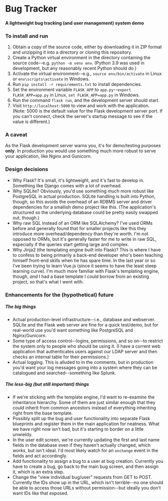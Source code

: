 # Bug Tracker
#### A lightweight bug tracking (and user management) system demo

### To install and run

1. Obtain a copy of the source code, either by downloading it in ZIP format and unzipping it into a directory or cloning this repository. 
2. Create a Python virtual environment in the directory containing the source code--e.g. `python -m venv env`. (Python 3.9 was used in development, but any reasonably recent Python should do.)
3. Activate the virtual environment--e.g., `source env/bin/activate` in Linux or `env\scripts\activate` in Windows. 
4. Run `pip install -r requirements.txt` to install dependencies. 
5. Set the environment variable `FLASK_APP` to `app.py`--`export FLASK_APP=app.py` in Linux, `set FLASK_APP=app.py` in Windows. 
6. Run the command `flask run`, and the development server should start. 
7. Visit `http://localhost:5000` to view and work with the application. (Note: 5000 is the default value for the Flask development server port. If you can't connect, check the server's startup message to see if the value is different.)

### A caveat
As the Flask development server warns you, it's for demo/testing purposes **only**. In production you would use something much more robust to serve your application, like Nginx and Gunicorn. 

### Design decisions
- Why Flask? It's small, it's lightweight, and it's fast to develop in. Something like Django comes with a lot of overhead. 
- Why SQLite? Obviously, you'd use something *much* more robust like PostgreSQL in actual production. SQLite handling is built into Python, though, so this avoids the overhead of an RDBMS server and driver dependencies for a smallish demo project like this. (The application's structured so the underlying database could be pretty easily swapped out, though.)
- Why raw SQL instead of an ORM like SQLAlchemy? I've used ORMs before and generally found that for smaller projects like this they introduce more overhead/dependency than they're worth. I'm not opposed to ORMs, but it's generally faster for me to write in raw SQL, especially if the queries start getting large and complex. 
- Why Jinja2 (the templating engine built into Flask)? This is where I have to confess to being primarily a back-end developer who's been teaching himself front-end skills when he has spare time. In the last year or so I've been trying to learn Vue.js (since it seems to have the least steep learning curve). I'm much more familiar with Flask's templating engine, though, *and* I had a base template I could borrow from an existing project, so that's what I went with. 

### Enhancements for the (hypothetical) future
##### The big things
- Actual production-level infrastructure--i.e., database and webserver. SQLite and the Flask web server are fine for a quick test/demo, but for real-world use you'd want something like PostgreSQL and Nginx/Gunicorn. 
- Some type of access control--logins, permissions, and so on--to restrict the system only to people who should be using it. (I have a current web application that authenticates users against our LDAP server and then checks an internal table for their permissions.)
- Actual logging. This is alluded to in the comments, but in production you'd want your log messages going into a system where they can be catalogued and searched--something like Splunk. 

##### The less-big (but still important) things
- If we're sticking with the template engine, I'd want to re-examine the inheritance hierarchy. Some of them are just similar enough that they could inherit from common ancestors instead of everything inheriting right from the base template. 
- Possibly split up the bug and user functionality into separate Flask blueprints and register them in the main application for neatness. What we have right now isn't bad, but it's starting to border on a little unwieldy. 
- In the user edit screen, we're currently updating the first and last name fields in the database even if they haven't actually changed, which *works*, but isn't ideal. I'd most likely watch for an `onchange` event in the fields and act accordingly.
- Add functionality to assign a bug to a user at bug creation. Currently you have to create a bug, go back to the main bug screen, and then assign it, which is an extra step. 
- Change the "view individual bug/user" requests from GET to POST. Currently the IDs show up in the URL, which isn't terrible--no one should be able to access those URLs without permission--but ideally you don't want IDs like that exposed. 
